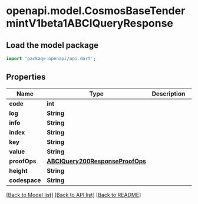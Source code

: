 # openapi.model.CosmosBaseTendermintV1beta1ABCIQueryResponse

## Load the model package
```dart
import 'package:openapi/api.dart';
```

## Properties
Name | Type | Description | Notes
------------ | ------------- | ------------- | -------------
**code** | **int** |  | [optional] 
**log** | **String** |  | [optional] 
**info** | **String** |  | [optional] 
**index** | **String** |  | [optional] 
**key** | **String** |  | [optional] 
**value** | **String** |  | [optional] 
**proofOps** | [**ABCIQuery200ResponseProofOps**](ABCIQuery200ResponseProofOps.md) |  | [optional] 
**height** | **String** |  | [optional] 
**codespace** | **String** |  | [optional] 

[[Back to Model list]](../README.md#documentation-for-models) [[Back to API list]](../README.md#documentation-for-api-endpoints) [[Back to README]](../README.md)


